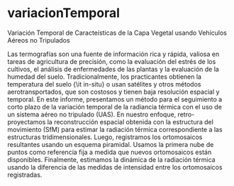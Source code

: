 # variacionTemporal
Variación Temporal de Caracteísticas de la Capa Vegetal usando Vehículos Aéreos no Tripulados


Las termografías son una fuente de información rica y rápida, valiosa en tareas de agricultura de precisión, como la evaluación del estrés de los cultivos, el análisis de enfermedades de las plantas y la evaluación de la humedad del suelo.
Tradicionalmente, los practicantes obtienen la temperatura del suelo {\it in-situ} o usan satélites y otros métodos aerotransportados, que son costosos y tienen baja resolución espacial y temporal.
En este informe, presentamos un método para el seguimiento a corto plazo de la variación temporal de la radiancia térmica con el uso de un sistema aéreo no tripulado (UAS). En nuestro enfoque, retro-proyectamos la reconstrucción espacial obtenida con la estructura del movimiento (SfM) para estimar la radiación térmica correspondiente a las estructuras tridimensionales. Luego, registramos los ortomosaicos resultantes usando un esquema piramidal. Usamos la primera nube de puntos como referencia fija a medida que nuevos ortomosaicos están disponibles. Finalmente, estimamos la dinámica de la radiación térmica usando la diferencia de las medidas de intensidad entre los ortomosaicos registradas.
